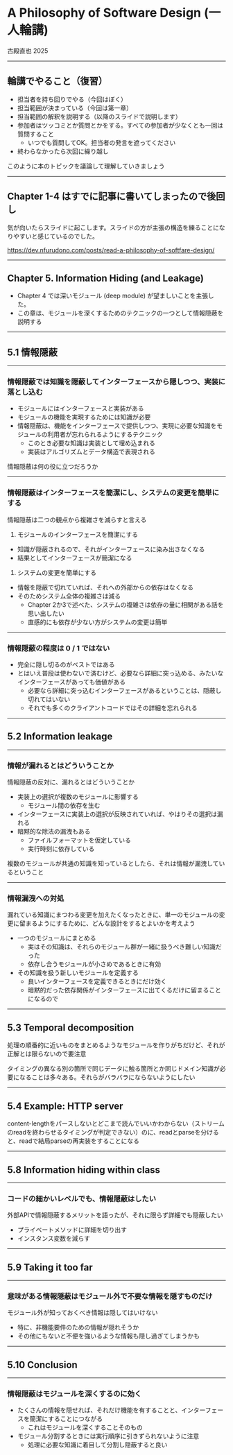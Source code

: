 # A Philosophy of Software Design (一人輪講)

古殿直也 2025

---

<!-- paginate: true -->

## 輪講でやること（復習）

- 担当者を持ち回りでやる（今回はぼく）
- 担当範囲が決まっている（今回は第一章）
- 担当範囲の解釈を説明する（以降のスライドで説明します）
- 参加者はツッコミとか質問とかをする。すべての参加者が少なくとも一回は質問すること
  - いつでも質問してOK。担当者の発言を遮ってください
- 終わらなかったら次回に繰り越し

このように本のトピックを議論して理解していきましょう

---

## Chapter 1-4 はすでに記事に書いてしまったので後回し

気が向いたらスライドに起こします。スライドの方が主張の構造を練ることになりやすいと感じているのでした。

https://dev.nfurudono.com/posts/read-a-philosophy-of-softfare-design/

---

## Chapter 5. Information Hiding (and Leakage)

- Chapter 4 では深いモジュール (deep module) が望ましいことを主張した。
- この章は、モジュールを深くするためのテクニックの一つとして情報隠蔽を説明する

---

## 5.1 情報隠蔽

---

### 情報隠蔽では知識を隠蔽してインターフェースから隠しつつ、実装に落とし込む

- モジュールにはインターフェースと実装がある
- モジュールの機能を実現するためには知識が必要
- 情報隠蔽は、機能をインターフェースで提供しつつ、実現に必要な知識をモジュールの利用者が忘れられるようにするテクニック
  - このとき必要な知識は実装として埋め込まれる
  - 実装はアルゴリズムとデータ構造で表現される

情報隠蔽は何の役に立つだろうか

---

### 情報隠蔽はインターフェースを簡潔にし、システムの変更を簡単にする

情報隠蔽は二つの観点から複雑さを減らすと言える

1. モジュールのインターフェースを簡潔にする
  - 知識が隠蔽されるので、それがインターフェースに染み出さなくなる
  - 結果としてインターフェースが簡潔になる
1. システムの変更を簡単にする
  - 情報を隠蔽で切れていれば、それへの外部からの依存はなくなる
  - そのためシステム全体の複雑さは減る
    - Chapter 2か3で述べた、システムの複雑さは依存の量に相関がある話を思い出したい
    - 直感的にも依存が少ない方がシステムの変更は簡単

---

### 情報隠蔽の程度は 0 / 1 ではない

- 完全に隠し切るのがベストではある
- とはいえ普段は使わないで済むけど、必要なら詳細に突っ込める、みたいなインターフェースがあっても価値がある
  - 必要なら詳細に突っ込むインターフェースがあるということは、隠蔽し切れてはいない
  - それでも多くのクライアントコードではその詳細を忘れられる

---

## 5.2 Information leakage

---

### 情報が漏れるとはどういうことか

情報隠蔽の反対に、漏れるとはどういうことか

- 実装上の選択が複数のモジュールに影響する
  - モジュール間の依存を生む
- インターフェースに実装上の選択が反映されていれば、やはりその選択は漏れる
- 暗黙的な除法の漏洩もある
  - ファイルフォーマットを仮定している
  - 実行時刻に依存している
  
複数のモジュールが共通の知識を知っているとしたら、それは情報が漏洩しているということ

---

### 情報漏洩への対処

漏れている知識にまつわる変更を加えたくなったときに、単一のモジュールの変更に留まるようにするために、どんな設計をするとよいかを考えよう

- 一つのモジュールにまとめる
  - 実はその知識は、それらのモジュール群が一緒に扱うべき難しい知識だった
  - 依存し合うモジュールが小さめであるときに有効
- その知識を扱う新しいモジュールを定義する
  - 良いインターフェースを定義できるときにだけ効く
  - 暗黙的だった依存関係がインターフェースに出てくるだけに留まることになるので

---

## 5.3 Temporal decomposition

処理の順番的に近いものをまとめるようなモジュールを作りがちだけど、それが正解とは限らないので要注意

タイミングの異なる別の箇所で同じデータに触る箇所とか同じドメイン知識が必要になることは多々ある。それらがバラバラにならないようにしたい

---

## 5.4 Example: HTTP server

content-lengthをパースしないとどこまで読んでいいかわからない（ストリームのreadを終わらせるタイミングが判定できない）のに、readとparseを分けると、readで結局parseの再実装をすることになる

---

## 5.8 Information hiding within class

---

### コードの細かいレベルでも、情報隠蔽はしたい

外部APIで情報隠蔽するメリットを語ったが、それに限らず詳細でも隠蔽したい

- プライベートメソッドに詳細を切り出す
- インスタンス変数を減らす

---

## 5.9 Taking it too far

---

### 意味がある情報隠蔽はモジュール外で不要な情報を隠すものだけ

モジュール外が知っておくべき情報は隠してはいけない

- 特に、非機能要件のための情報が隠れそうか
- その他にもないと不便を強いるような情報も隠し過ぎてしまうかも

---

## 5.10 Conclusion

---

### 情報隠蔽はモジュールを深くするのに効く

- たくさんの情報を隠せれば、それだけ機能を有することと、インターフェースを簡潔にすることにつながる
  - これはモジュールを深くすることそのもの
- モジュール分割するときには実行順序に引きずられないように注意
  - 処理に必要な知識に着目して分割し隠蔽すると良い
